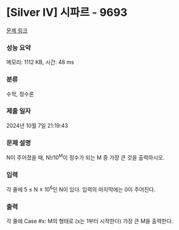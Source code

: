 # [Silver IV] 시파르 - 9693 

[문제 링크](https://www.acmicpc.net/problem/9693) 

### 성능 요약

메모리: 1112 KB, 시간: 48 ms

### 분류

수학, 정수론

### 제출 일자

2024년 10월 7일 21:19:43

### 문제 설명

<p>N이 주어졌을 때, N!/10<sup>M</sup>이 정수가 되는 M 중 가장 큰 것을 출력하시오.</p>

### 입력 

 <p>각 줄에 5 ≤ N ≤ 10<sup>6</sup>인 N이 있다. 입력의 마지막에는 0이 주어진다.</p>

### 출력 

 <p>각 줄에 Case #x: M의 형태로 (x는 1부터 시작한다) 가장 큰 M을 출력한다.</p>

